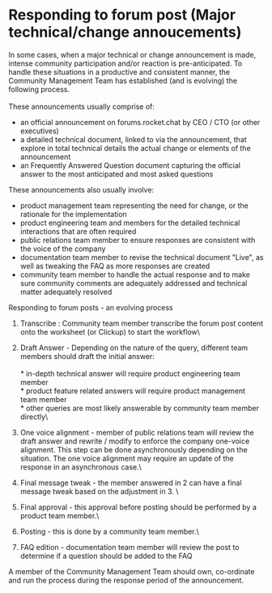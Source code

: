 # Responding to forum post (Major technical/change annoucements)

In some cases, when a major technical or change announcement is made, intense community participation and/or reaction is pre-anticipated.  To handle these situations in a productive and consistent manner, the Community Management Team has established (and is evolving) the following process.\
\
These announcements usually comprise of:

* an official announcement on forums.rocket.chat  by  CEO / CTO  (or other executives)
* a detailed technical document, linked to via the announcement, that explore in total technical details the actual change or elements of the announcement
* an Frequently Answered Question document capturing the official answer to the most anticipated and most asked questions

These announcements also usually involve:

* product management team representing the need for change, or the rationale for the implementation
* product engineering team and members for the detailed technical interactions that are often required
* public relations team member  to ensure responses are consistent with the voice of the company&#x20;
* &#x20;documentation team member  to revise the technical document "Live", as well as tweaking the FAQ as more responses are created
* community team member to handle the actual response and to make sure community comments are adequately addressed and technical matter adequately resolved

Responding to forum posts - an evolving process

1. Transcribe :   Community team member transcribe the forum post content onto the worksheet (or Clickup) to start the workflow\

2. Draft Answer -  Depending on the nature of the query,  different team members should draft the initial answer:\
   \
   \* in-depth technical answer will require product engineering team member \
   \* product feature related answers will require product management team member\
   \* other queries are most likely answerable by community team member directly\

3. One voice alignment -   member of public relations team will review the draft answer and rewrite / modify to enforce  the company one-voice alignment.   This step can be done asynchronously depending on the situation.   The one voice alignment may require an update of the response in an asynchronous case.\

4. Final message tweak - the member answered in 2 can have a final message tweak based on the adjustment in 3. \

5. Final approval -   this approval before posting should be performed by a product team member.\

6. Posting - this is done by a community team member.\

7. FAQ edition -  documentation team member will review the post to determine if a question should be added to the FAQ

A member of the Community Management Team should own, co-ordinate and run the process during the response period of the announcement.

##

\
\
&#x20;
